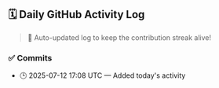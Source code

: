 ## 🗓️ Daily GitHub Activity Log

> 🤖 Auto-updated log to keep the contribution streak alive!

### ✅ Commits

- 🕒 2025-07-12 17:08 UTC — Added today's activity

